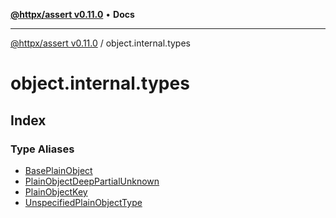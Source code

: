 [**@httpx/assert v0.11.0**](../README.md) • **Docs**

***

[@httpx/assert v0.11.0](../README.md) / object.internal.types

# object.internal.types

## Index

### Type Aliases

- [BasePlainObject](type-aliases/BasePlainObject.md)
- [PlainObjectDeepPartialUnknown](type-aliases/PlainObjectDeepPartialUnknown.md)
- [PlainObjectKey](type-aliases/PlainObjectKey.md)
- [UnspecifiedPlainObjectType](type-aliases/UnspecifiedPlainObjectType.md)
